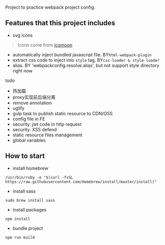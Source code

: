 Project to practice webpack project config.

## Features that this project includes

* svg icons
> Icons come from [icomoon](https://icomoon.io/)  

* automatically inject bundled javascript file. BY`html-webpack-plugin`
* extract css code to inject into `style` tag. BY`css-loader & style-loader`
* alias. BY 'webpackconfig.resolve.alias', but not support style directory right now

todo

* 热加载
* proxy实现前后端分离
* remove annotation
* uglify
* gulp task to publish static resource to CDN/OSS
* config file in FE
* security: jwt code in http request
* security: XSS defend
* static resource files management
* global variables 

## How to start

* install homebrew

`/usr/bin/ruby -e "$(curl -fsSL https://raw.githubusercontent.com/Homebrew/install/master/install)"`

* install sass

`sudo brew install sass`

* install packages

`npm install`

* bundle project

`npm run build`
